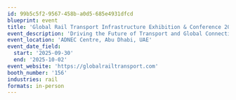 ```yaml
---
id: 99b5c5f2-9567-458b-a0d5-685e4931dfcd
blueprint: event
title: 'Global Rail Transport Infrastructure Exhibition & Conference 2025'
event_description: 'Driving the Future of Transport and Global Connectivity'
event_location: 'ADNEC Centre, Abu Dhabi, UAE'
event_date_field:
  start: '2025-09-30'
  end: '2025-10-02'
event_website: 'https://globalrailtransport.com'
booth_number: '156'
industries: rail
formats: in-person
---
```

